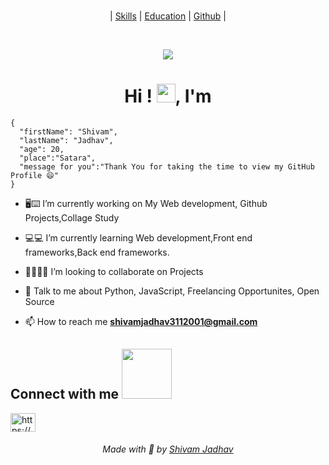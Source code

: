 <br>
<div align="center">

| <a color="green" href="SKILLS.html">Skills</a> | <a href="EDU.html">Education</a> | <a href="GITHUB.html">Github</a> |
  
  <br>
  

</div>


<p align="center">
  <img src="https://github.com/shivamJadhav12/Mark-up-Portfolio/blob/main/animation_500_ktbg3xd2-min.gif?raw=true">
</p>

<h1 align="center">Hi ! <img src = "https://raw.githubusercontent.com/MartinHeinz/MartinHeinz/master/wave.gif" width = 30px>, I'm </h1>


```
{
  "firstName": "Shivam",
  "lastName": "Jadhav",
  "age": 20,
  "place":"Satara",
  "message for you":"Thank You for taking the time to view my GitHub Profile 😄"
}
```



- 🖥⌨️ I’m currently working on My Web development, Github Projects,Collage Study

- 💻💻 I’m currently learning Web development,Front end frameworks,Back end frameworks. 

- 👩‍💻👨‍💻 I’m looking to collaborate on Projects 

- 💬 Talk to me about Python, JavaScript, Freelancing Opportunites, Open Source 


- 📫 How to reach me **shivamjadhav3112001@gmail.com**

<p align="center">

<h2>Connect with me <img src='https://raw.githubusercontent.com/ShahriarShafin/ShahriarShafin/main/Assets/handshake.gif' width="80px"></h2>

<a href="https://www.linkedin.com/in/shivam-jadhav-770888218" target="blank"><img align="center" src="https://raw.githubusercontent.com/rahuldkjain/github-profile-readme-generator/master/src/images/icons/Social/linked-in-alt.svg" alt="https://www.linkedin.com/in/shivam-jadhav-770888218" height="30" width="40" /></a>

</p>
<div align="center">
<h6>Made with 💖 by <a href="https://github.com/shivamJadhav12">Shivam Jadhav</a></h6>
  </div>
